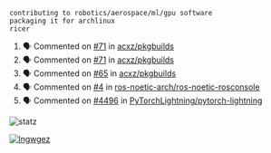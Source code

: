 ```
contributing to robotics/aerospace/ml/gpu software
packaging it for archlinux
ricer
```

<!--START_SECTION:activity-->
1. 🗣 Commented on [#71](https://github.com/acxz/pkgbuilds/issues/71) in [acxz/pkgbuilds](https://github.com/acxz/pkgbuilds)
2. 🗣 Commented on [#71](https://github.com/acxz/pkgbuilds/issues/71) in [acxz/pkgbuilds](https://github.com/acxz/pkgbuilds)
3. 🗣 Commented on [#65](https://github.com/acxz/pkgbuilds/issues/65) in [acxz/pkgbuilds](https://github.com/acxz/pkgbuilds)
4. 🗣 Commented on [#4](https://github.com/ros-noetic-arch/ros-noetic-rosconsole/issues/4) in [ros-noetic-arch/ros-noetic-rosconsole](https://github.com/ros-noetic-arch/ros-noetic-rosconsole)
5. 🗣 Commented on [#4496](https://github.com/PyTorchLightning/pytorch-lightning/issues/4496) in [PyTorchLightning/pytorch-lightning](https://github.com/PyTorchLightning/pytorch-lightning)
<!--END_SECTION:activity-->


![statz](https://github-readme-stats.vercel.app/api?username=acxz&include_all_commits=true&show_icons=true)

[![lngwgez](https://github-readme-stats.vercel.app/api/top-langs/?username=acxz&layout=compact)](https://github.com/acxz/github-readme-stats)


<!--
**acxz/acxz** is a ✨ _special_ ✨ repository because its `README.md` (this file) appears on your GitHub profile.

Here are some ideas to get you started:

- 🔭 I’m currently working on ...
- 🌱 I’m currently learning ...
- 👯 I’m looking to collaborate on ...
- 🤔 I’m looking for help with ...
- 💬 Ask me about ...
- 📫 How to reach me: ...
- 😄 Pronouns: ...
- ⚡ Fun fact: ...
-->
